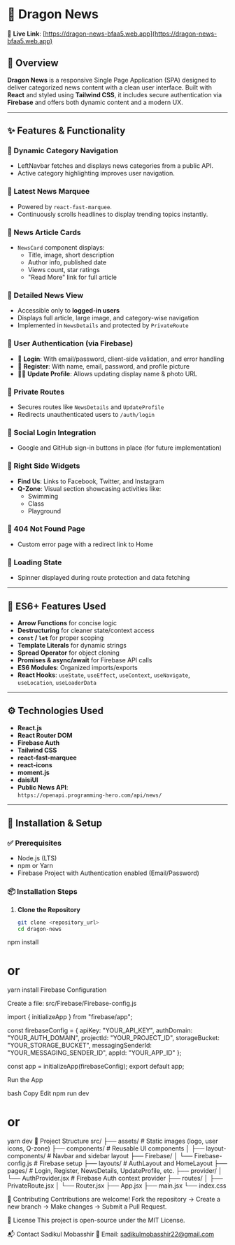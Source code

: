 # 📰 Dragon News

🔗 **Live Link**: [https://dragon-news-bfaa5.web.app](https://dragon-news-bfaa5.web.app)

## 📌 Overview

**Dragon News** is a responsive Single Page Application (SPA) designed to deliver categorized news content with a clean user interface. Built with **React** and styled using **Tailwind CSS**, it includes secure authentication via **Firebase** and offers both dynamic content and a modern UX.

---

## ✨ Features & Functionality

### 🔹 Dynamic Category Navigation
- LeftNavbar fetches and displays news categories from a public API.
- Active category highlighting improves user navigation.

### 🔹 Latest News Marquee
- Powered by `react-fast-marquee`.
- Continuously scrolls headlines to display trending topics instantly.

### 🔹 News Article Cards
- `NewsCard` component displays:
  - Title, image, short description
  - Author info, published date
  - Views count, star ratings
  - "Read More" link for full article

### 🔹 Detailed News View
- Accessible only to **logged-in users**
- Displays full article, large image, and category-wise navigation
- Implemented in `NewsDetails` and protected by `PrivateRoute`

### 🔹 User Authentication (via Firebase)
- 🔐 **Login**: With email/password, client-side validation, and error handling
- 📝 **Register**: With name, email, password, and profile picture
- 🧑‍💼 **Update Profile**: Allows updating display name & photo URL

### 🔹 Private Routes
- Secures routes like `NewsDetails` and `UpdateProfile`
- Redirects unauthenticated users to `/auth/login`

### 🔹 Social Login Integration
- Google and GitHub sign-in buttons in place (for future implementation)

### 🔹 Right Side Widgets
- **Find Us**: Links to Facebook, Twitter, and Instagram
- **Q-Zone**: Visual section showcasing activities like:
  - Swimming
  - Class
  - Playground

### 🔹 404 Not Found Page
- Custom error page with a redirect link to Home

### 🔹 Loading State
- Spinner displayed during route protection and data fetching

---

## 🧠 ES6+ Features Used

- **Arrow Functions** for concise logic
- **Destructuring** for cleaner state/context access
- **`const` / `let`** for proper scoping
- **Template Literals** for dynamic strings
- **Spread Operator** for object cloning
- **Promises & async/await** for Firebase API calls
- **ES6 Modules**: Organized imports/exports
- **React Hooks**: `useState`, `useEffect`, `useContext`, `useNavigate`, `useLocation`, `useLoaderData`

---

## ⚙️ Technologies Used

- **React.js**
- **React Router DOM**
- **Firebase Auth**
- **Tailwind CSS**
- **react-fast-marquee**
- **react-icons**
- **moment.js**
- **daisiUI**
- **Public News API**:  
  `https://openapi.programming-hero.com/api/news/`

---

## 🚀 Installation & Setup

### ✅ Prerequisites

- Node.js (LTS)
- npm or Yarn
- Firebase Project with Authentication enabled (Email/Password)

### 📦 Installation Steps

1. **Clone the Repository**
   ```bash
   git clone <repository_url>
   cd dragon-news
npm install
# or
yarn install
Firebase Configuration

Create a file:
src/Firebase/Firebase-config.js

import { initializeApp } from "firebase/app";

const firebaseConfig = {
  apiKey: "YOUR_API_KEY",
  authDomain: "YOUR_AUTH_DOMAIN",
  projectId: "YOUR_PROJECT_ID",
  storageBucket: "YOUR_STORAGE_BUCKET",
  messagingSenderId: "YOUR_MESSAGING_SENDER_ID",
  appId: "YOUR_APP_ID"
};

const app = initializeApp(firebaseConfig);
export default app;


Run the App

bash
Copy
Edit
npm run dev
# or
yarn dev
📁 Project Structure
src/
├── assets/                 # Static images (logo, user icons, Q-zone)
├── components/             # Reusable UI components
│   ├── layout-components/  # Navbar and sidebar layout
├── Firebase/
│   └── Firebase-config.js  # Firebase setup
├── layouts/                # AuthLayout and HomeLayout
├── pages/                  # Login, Register, NewsDetails, UpdateProfile, etc.
├── provider/
│   └── AuthProvider.jsx    # Firebase Auth context provider
├── routes/
│   ├── PrivateRoute.jsx
│   └── Router.jsx
├── App.jsx
├── main.jsx
└── index.css
 
🤝 Contributing
Contributions are welcome!
Fork the repository → Create a new branch → Make changes → Submit a Pull Request.

🪪 License
This project is open-source under the MIT License.

📬 Contact
Sadikul Mobasshir
📧 Email: sadikulmobasshir22@gmail.com

